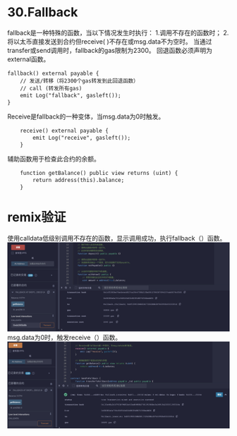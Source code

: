 # 30.Fallback
fallback是一种特殊的函数，当以下情况发生时执行：
1.调用不存在的函数时；
2.将以太币直接发送到合约但receive( )不存在或msg.data不为空时。
当通过transfer或send调用时，fallback的gas限制为2300。
回退函数必须声明为external函数。
```solidity
fallback() external payable {
    // 发送/转移（将2300个gas转发到此回退函数）
    // call (转发所有gas)
    emit Log("fallback", gasleft());
}
```
Receive是fallback的一种变体，当msg.data为0时触发。
```solidity
    receive() external payable {
        emit Log("receive", gasleft());
    }
```
辅助函数用于检查此合约的余额。
```solidity
    function getBalance() public view returns (uint) {
        return address(this).balance;
    }
```
# remix验证
使用calldata低级别调用不存在的函数，显示调用成功，执行fallback（）函数。
![30-1.png](./img/30-1.png)
msg.data为0时，触发receive（）函数。
![30-2.png](./img/30-2.png)
